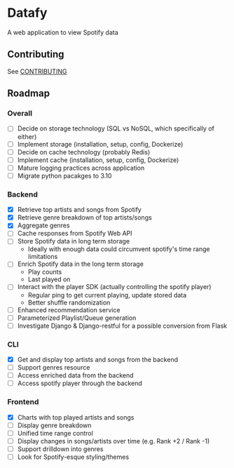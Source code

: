 # Datafy

A web application to view Spotify data

## Contributing

See [CONTRIBUTING](CONTRIBUTING.md)

## Roadmap

### Overall

- [ ] Decide on storage technology (SQL vs NoSQL, which specifically of either)
- [ ] Implement storage (installation, setup, config, Dockerize)
- [ ] Decide on cache technology (probably Redis)
- [ ] Implement cache (installation, setup, config, Dockerize)
- [ ] Mature logging practices across application
- [ ] Migrate python pacakges to 3.10

### Backend

- [X] Retrieve top artists and songs from Spotify
- [X] Retrieve genre breakdown of top artists/songs
- [X] Aggregate genres
- [ ] Cache responses from Spotify Web API
- [ ] Store Spotify data in long term storage
  - Ideally with enough data could circumvent spotify's time range limitations
- [ ] Enrich Spotify data in the long term storage
  - Play counts
  - Last played on
- [ ] Interact with the player SDK (actually controlling the spotify player)
  - Regular ping to get current playing, update stored data
  - Better shuffle randomization
- [ ] Enhanced recommendation service
- [ ] Parameterized Playlist/Queue generation
- [ ] Investigate Django & Django-restful for a possible conversion from Flask

### CLI

- [X] Get and display top artists and songs from the backend
- [ ] Support genres resource
- [ ] Access enriched data from the backend
- [ ] Access spotify player through the backend

### Frontend

- [X] Charts with top played artists and songs
- [ ] Display genre breakdown
- [ ] Unified time range control
- [ ] Display changes in songs/artists over time (e.g. Rank +2 / Rank -1)
- [ ] Support drilldown into genres
- [ ] Look for Spotify-esque styling/themes
